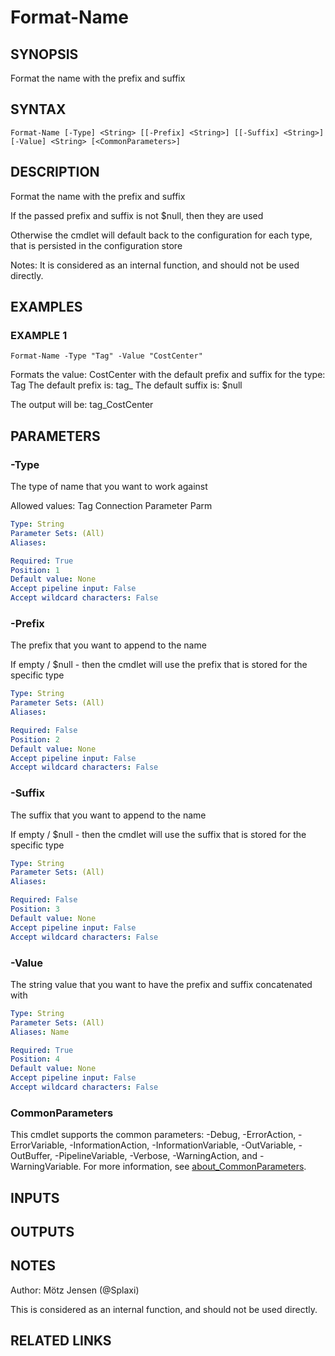 ﻿---
external help file: PsLogicAppExtractor-help.xml
Module Name: PsLogicAppExtractor
online version:
schema: 2.0.0
---

# Format-Name

## SYNOPSIS
Format the name with the prefix and suffix

## SYNTAX

```
Format-Name [-Type] <String> [[-Prefix] <String>] [[-Suffix] <String>] [-Value] <String> [<CommonParameters>]
```

## DESCRIPTION
Format the name with the prefix and suffix

If the passed prefix and suffix is not $null, then they are used

Otherwise the cmdlet will default back to the configuration for each type, that is persisted in the configuration store

Notes: It is considered as an internal function, and should not be used directly.

## EXAMPLES

### EXAMPLE 1
```
Format-Name -Type "Tag" -Value "CostCenter"
```

Formats the value: CostCenter with the default prefix and suffix for the type: Tag
The default prefix is: tag_
The default suffix is: $null

The output will be: tag_CostCenter

## PARAMETERS

### -Type
The type of name that you want to work against

Allowed values:
Tag
Connection
Parameter
Parm

```yaml
Type: String
Parameter Sets: (All)
Aliases:

Required: True
Position: 1
Default value: None
Accept pipeline input: False
Accept wildcard characters: False
```

### -Prefix
The prefix that you want to append to the name

If empty / $null - then the cmdlet will use the prefix that is stored for the specific type

```yaml
Type: String
Parameter Sets: (All)
Aliases:

Required: False
Position: 2
Default value: None
Accept pipeline input: False
Accept wildcard characters: False
```

### -Suffix
The suffix that you want to append to the name

If empty / $null - then the cmdlet will use the suffix that is stored for the specific type

```yaml
Type: String
Parameter Sets: (All)
Aliases:

Required: False
Position: 3
Default value: None
Accept pipeline input: False
Accept wildcard characters: False
```

### -Value
The string value that you want to have the prefix and suffix concatenated with

```yaml
Type: String
Parameter Sets: (All)
Aliases: Name

Required: True
Position: 4
Default value: None
Accept pipeline input: False
Accept wildcard characters: False
```

### CommonParameters
This cmdlet supports the common parameters: -Debug, -ErrorAction, -ErrorVariable, -InformationAction, -InformationVariable, -OutVariable, -OutBuffer, -PipelineVariable, -Verbose, -WarningAction, and -WarningVariable. For more information, see [about_CommonParameters](http://go.microsoft.com/fwlink/?LinkID=113216).

## INPUTS

## OUTPUTS

## NOTES
Author: Mötz Jensen (@Splaxi)

This is considered as an internal function, and should not be used directly.

## RELATED LINKS
